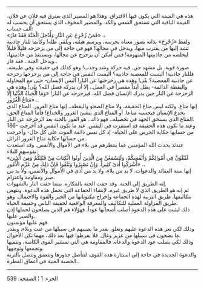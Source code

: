 ------------------------------------------------------------------------

هذه هي القيمة التي يكون فيها الافتراق. وهذا هو المصير الذي يفترق فيه
فلان عن فلان. القيمة الباقية التي تستحق السعي والكد. والمصير المخوف الذي
يستحق أن يحسب له ألف حساب:  
«فَمَنْ زُحْزِحَ عَنِ النَّارِ وَأُدْخِلَ الْجَنَّةَ فَقَدْ فازَ» ..  
ولفظ «زُحْزِحَ» بذاته يصور معناه بجرسه، ويرسم هيئته، ويلقي ظله! وكأنما للنار
جاذبية تشد إليها من يقترب منها، ويدخل في مجالها! فهو في حاجة إلى من
يزحزحه قليلاً قليلاً ليخلصه من جاذبيتها المنهومة! فمن أمكن أن يزحزح عن
مجالها، ويستنقذ من جاذبيتها، ويدخل الجنة.. فقد فاز..  
صورة قوية. بل مشهد حي. فيه حركة وشد وجذب! وهو كذلك في حقيقته وفي طبيعته.
فللنار جاذبية! أليست للمعصية جاذبية؟ أليست النفس في حاجة إلى من يزحزحها
زحزحة عن جاذبية المعصية؟ بلى! وهذه هي زحزحتها عن النار! أليس الإنسان-
حتى مع المحاولة واليقظة الدائمة- يظل أبداً مقصراً في العمل.. إلا أن يدركه
فضل الله؟ بلى! وهذه هي الزحزحة عن النار حين يدرك الإنسان فضل الله،
فيزحزحه عن النار! «وَمَا الْحَياةُ الدُّنْيا إِلَّا مَتاعُ الْغُرُورِ» ..  
إنها متاع. ولكنه ليس متاع الحقيقة، ولا متاع الصحو واليقظة.. إنها متاع
الغرور. المتاع الذي يخدع الإنسان فيحسبه متاعا. أو المتاع الذي ينشئ
الغرور والخداع! فأما المتاع الحق. المتاع الذي يستحق الجهد في تحصيله..
فهو ذاك.. هو الفوز بالجنة بعد الزحزحة عن النار.  
186- وعند ما تكون هذه الحقيقة قد استقرت في النفس. عند ما تكون النفس قد
أخرجت من حسابها حكاية الحرص على الحياة- إذ كل نفس ذائقة الموت على كل
حال- وأخرجت من حسابها حكاية متاع الغرور الزائل..  
عندئذ يحدث الله المؤمنين عما ينتظرهم من بلاء في الأموال والأنفس. وقد
استعدت نفوسهم للبلاء:  
«لَتُبْلَوُنَّ فِي أَمْوالِكُمْ وَأَنْفُسِكُمْ، وَلَتَسْمَعُنَّ مِنَ الَّذِينَ أُوتُوا الْكِتابَ مِنْ قَبْلِكُمْ وَمِنَ
الَّذِينَ أَشْرَكُوا أَذىً كَثِيراً. وَإِنْ تَصْبِرُوا وَتَتَّقُوا فَإِنَّ ذلِكَ مِنْ عَزْمِ الْأُمُورِ» ..  
إنها سنة العقائد والدعوات. لا بد من بلاء، ولا بد من أذى في الأموال
والأنفس، ولا بد من صبر ومقاومة واعتزام.  
إنه الطريق إلى الجنة. وقد حفت الجنة بالمكاره. بينما حفت النار
بالشهوات.  
ثم إنه هو الطريق الذي لا طريق غيره، لإنشاء الجماعة التي تحمل هذه الدعوة،
وتنهض بتكاليفها. طريق التربية لهذه الجماعة وإخراج مكنوناتها من الخير
والقوة والاحتمال. وهو طريق المزاولة العملية للتكاليف والمعرفة الواقعية
لحقيقة الناس وحقيقة الحياة.  
ذلك ليثبت على هذه الدعوة أصلب أصحابها عوداً. فهؤلاء هم الذين يصلحون
لحملها إذن والصبر عليها..  
فهم عليها مؤتمنون.  
وذلك لكي تعز هذه الدعوة عليهم وتغلو، بقدر ما يصيبهم في سبيلها من عنت
وبلاء، وبقدر ما يضحون في سبيلها من عزيز وغال. فلا يفرطوا فيها بعد ذلك،
مهما تكن الأحوال.  
وذلك لكي يصلب عود الدعوة والدعاة. فالمقاومة هي التي تستثير القوى
الكامنة، وتنميها وتجمعها وتوجهها.  
والدعوة الجديدة في حاجة إلى استثارة هذه القوى، لتتأصل جذورها وتتعمق
وتتصل بالتربة الخصبة الغنية في أعماق الفطرة..

------------------------------------------------------------------------

الجزء: 1 ¦ الصفحة: 539
